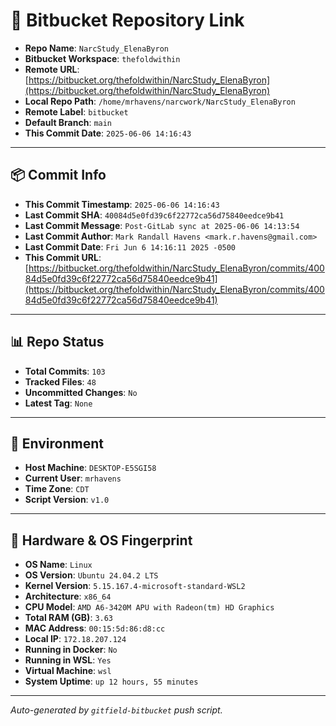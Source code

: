 # 🔗 Bitbucket Repository Link

- **Repo Name**: `NarcStudy_ElenaByron`
- **Bitbucket Workspace**: `thefoldwithin`
- **Remote URL**: [https://bitbucket.org/thefoldwithin/NarcStudy_ElenaByron](https://bitbucket.org/thefoldwithin/NarcStudy_ElenaByron)
- **Local Repo Path**: `/home/mrhavens/narcwork/NarcStudy_ElenaByron`
- **Remote Label**: `bitbucket`
- **Default Branch**: `main`
- **This Commit Date**: `2025-06-06 14:16:43`

---

## 📦 Commit Info

- **This Commit Timestamp**: `2025-06-06 14:16:43`
- **Last Commit SHA**: `40084d5e0fd39c6f22772ca56d75840eedce9b41`
- **Last Commit Message**: `Post-GitLab sync at 2025-06-06 14:13:54`
- **Last Commit Author**: `Mark Randall Havens <mark.r.havens@gmail.com>`
- **Last Commit Date**: `Fri Jun 6 14:16:11 2025 -0500`
- **This Commit URL**: [https://bitbucket.org/thefoldwithin/NarcStudy_ElenaByron/commits/40084d5e0fd39c6f22772ca56d75840eedce9b41](https://bitbucket.org/thefoldwithin/NarcStudy_ElenaByron/commits/40084d5e0fd39c6f22772ca56d75840eedce9b41)

---

## 📊 Repo Status

- **Total Commits**: `103`
- **Tracked Files**: `48`
- **Uncommitted Changes**: `No`
- **Latest Tag**: `None`

---

## 🧭 Environment

- **Host Machine**: `DESKTOP-E5SGI58`
- **Current User**: `mrhavens`
- **Time Zone**: `CDT`
- **Script Version**: `v1.0`

---

## 🧬 Hardware & OS Fingerprint

- **OS Name**: `Linux`
- **OS Version**: `Ubuntu 24.04.2 LTS`
- **Kernel Version**: `5.15.167.4-microsoft-standard-WSL2`
- **Architecture**: `x86_64`
- **CPU Model**: `AMD A6-3420M APU with Radeon(tm) HD Graphics`
- **Total RAM (GB)**: `3.63`
- **MAC Address**: `00:15:5d:86:d8:cc`
- **Local IP**: `172.18.207.124`
- **Running in Docker**: `No`
- **Running in WSL**: `Yes`
- **Virtual Machine**: `wsl`
- **System Uptime**: `up 12 hours, 55 minutes`

---

_Auto-generated by `gitfield-bitbucket` push script._
